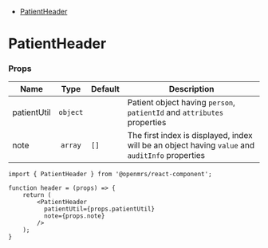 - [PatientHeader](https://github.com/openmrs/openmrs-react-components/tree/OEUI_183/src/components#patientheader)


# PatientHeader

### Props


| Name |Type | Default | Description  |
| ------------- |:-------------:| --- | ---- |
| patientUtil|`object`|  |  Patient object having `person`, `patientId` and `attributes` properties |
| note | `array` | `[]` | The first index is displayed, index will be an object having `value` and `auditInfo` properties|


```
import { PatientHeader } from '@openmrs/react-component';

function header = (props) => {
    return (
        <PatientHeader
          patientUtil={props.patientUtil}
          note={props.note}
        />
    );
}
```
